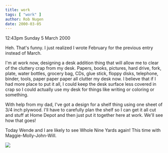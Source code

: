 ```yaml
---
title: work
tags: [ "work" ]
author: Rob Nugen
date: 2000-03-05
---
```


<p class=date>12:43pm Sunday 5 March 2000</p>

<p>Heh.  That's funny.  I just realized I wrote February for the previous 
entry instead of March.

<p>I'm at work now, designing a desk addition thing that will allow me to 
clear of the cluttery crap from my desk.  Papers, books, pictures, hard 
drive, fork, plate, water bottles, grocery bag, CDs, glue stick, floppy 
disks, telephone, binder, tools, paper paper paper all clutter my desk now. 
 I believe that if I had more place to put it all, I could keep the desk 
surface less covered in crap so I could actually use my desk for things 
like writing or coloring or something.

<p>With help from my dad, I've got a design for a shelf thing using one 
sheet of 3/4 inch plywood.  I'll have to carefully plan the shelf so I can 
get it all cut and stuff at Home Depot and then just put it together here 
at work.  We'll see how that goes!

<p>Today Wende and I are likely to see Whole Nine Yards again!  This time 
with Maggie-Molly-John-Will.

<p><img src="/images/rob/wL-ROB.gif">

